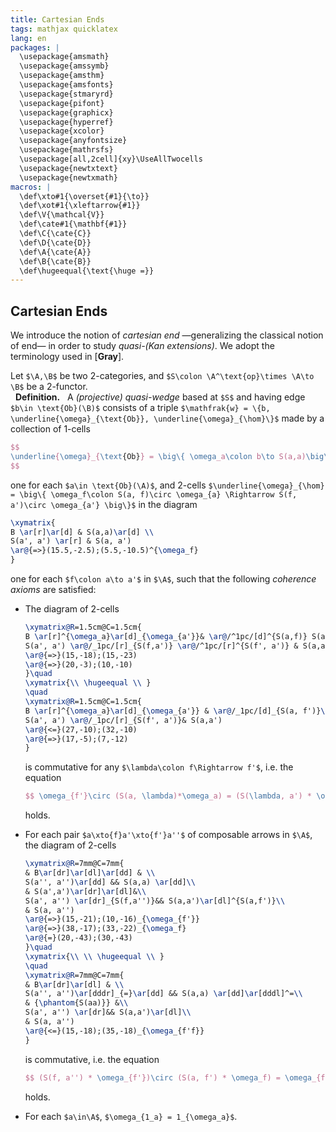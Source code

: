 ```yaml
---
title: Cartesian Ends
tags: mathjax quicklatex
lang: en
packages: |
  \usepackage{amsmath}
  \usepackage{amssymb}
  \usepackage{amsthm}
  \usepackage{amsfonts}
  \usepackage{stmaryrd}
  \usepackage{pifont}
  \usepackage{graphicx}
  \usepackage{hyperref}
  \usepackage{xcolor}
  \usepackage{anyfontsize}
  \usepackage{mathrsfs}
  \usepackage[all,2cell]{xy}\UseAllTwocells
  \usepackage{newtxtext}
  \usepackage{newtxmath}
macros: |
  \def\xto#1{\overset{#1}{\to}}
  \def\xot#1{\xleftarrow{#1}}
  \def\V{\mathcal{V}}
  \def\cate#1{\mathbf{#1}}
  \def\C{\cate{C}}
  \def\D{\cate{D}}
  \def\A{\cate{A}}
  \def\B{\cate{B}}
  \def\hugeequal{\text{\huge =}}
---
```


## Cartesian Ends

We introduce the notion of _cartesian end_ —generalizing the classical notion of end— in order to study _quasi-(Kan extensions)_. We adopt the terminology used in [**Gray**].

Let `$\A,\B$` be two 2-categories, and `$S\colon \A^\text{op}\times \A\to \B$` be a 2-functor.
<br> &nbsp; **Definition.** &nbsp; A _(projective) quasi-wedge_ based at `$S$` and having edge `$b\in \text{Ob}(\B)$` consists of a triple `$\mathfrak{w} = \{b, \underline{\omega}_{\text{Ob}}, \underline{\omega}_{\hom}\}$` made by a collection of 1-cells

``` tex
$$ 
\underline{\omega}_{\text{Ob}} = \big\{ \omega_a\colon b\to S(a,a)\big\}
$$
```

one for each `$a\in \text{Ob}(\A)$`, and 2-cells `$\underline{\omega}_{\hom} = \big\{ \omega_f\colon S(a, f)\circ \omega_{a} \Rightarrow S(f, a')\circ \omega_{a'} \big\}$` in the diagram

``` tex
\xymatrix{
B \ar[r]\ar[d] & S(a,a)\ar[d] \\
S(a', a') \ar[r] & S(a, a')
\ar@{=>}(15.5,-2.5);(5.5,-10.5)^{\omega_f}
}
```

one for each `$f\colon a\to a'$` in `$\A$`, such that the following _coherence axioms_ are satisfied:

* The diagram of 2-cells

    ``` tex
    \xymatrix@R=1.5cm@C=1.5cm{
    B \ar[r]^{\omega_a}\ar[d]_{\omega_{a'}}& \ar@/^1pc/[d]^{S(a,f)} S(a,a)\\
    S(a', a') \ar@/_1pc/[r]_{S(f,a')} \ar@/^1pc/[r]^{S(f', a')} & S(a,a')
    \ar@{=>}(15,-18);(15,-23)
    \ar@{=>}(20,-3);(10,-10)
    }\quad 
    \xymatrix{\\ \hugeequal \\ }
    \quad
    \xymatrix@R=1.5cm@C=1.5cm{
    B \ar[r]^{\omega_a}\ar[d]_{\omega_{a'}} & \ar@/_1pc/[d]_{S(a, f')}\ar@/^1pc/[d]^{S(a, f)} S(a,a)\\
    S(a', a') \ar@/_1pc/[r]_{S(f', a')}& S(a,a')
    \ar@{<=}(27,-10);(32,-10)
    \ar@{=>}(17,-5);(7,-12)
    }
    ```
    is commutative for any `$\lambda\colon f\Rightarrow f'$`, i.e. the equation

    ``` tex
    $$ \omega_{f'}\circ (S(a, \lambda)*\omega_a) = (S(\lambda, a') * \omega_{a'})\circ \omega_f $$
    ```
    holds.
* For each pair `$a\xto{f}a'\xto{f'}a''$` of composable arrows in `$\A$`, the diagram of 2-cells
    
    ``` tex
    \xymatrix@R=7mm@C=7mm{
    & B\ar[dr]\ar[dl]\ar[dd] & \\
    S(a'', a'')\ar[dd] && S(a,a) \ar[dd]\\
    & S(a',a')\ar[dr]\ar[dl]&\\
    S(a', a'') \ar[dr]_{S(f,a'')}&& S(a,a')\ar[dl]^{S(a,f')}\\
    & S(a, a'')
    \ar@{=>}(15,-21);(10,-16)_{\omega_{f'}}
    \ar@{=>}(38,-17);(33,-22)_{\omega_f}
    \ar@{=}(20,-43);(30,-43)
    }\quad 
    \xymatrix{\\ \\ \hugeequal \\ }
    \quad
    \xymatrix@R=7mm@C=7mm{
    & B\ar[dr]\ar[dl] & \\
    S(a'', a'')\ar[dddr]_{=}\ar[dd] && S(a,a) \ar[dd]\ar[dddl]^=\\
    & {\phantom{S(aa)}} &\\
    S(a', a'') \ar[dr]&& S(a,a')\ar[dl]\\
    & S(a, a'')
    \ar@{<=}(15,-18);(35,-18)_{\omega_{f'f}}
    }
    ```
    is commutative, i.e. the equation
    
    ``` tex
    $$ (S(f, a'') * \omega_{f'})\circ (S(a, f') * \omega_f) = \omega_{f'f} $$
    ```
    holds.

* For each `$a\in\A$`, `$\omega_{1_a} = 1_{\omega_a}$`.